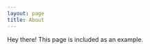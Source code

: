 ```yaml
---
layout: page
title: About
---
```


<p class="message">
  Hey there! This page is included as an example.
</p>
